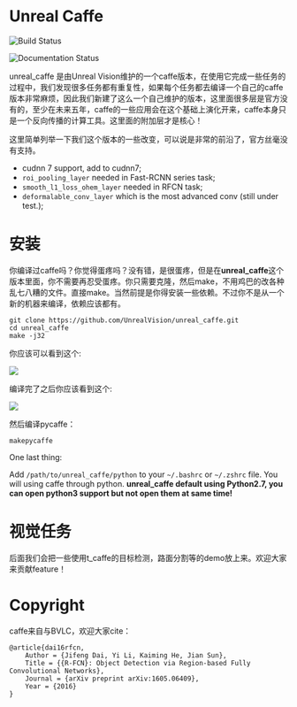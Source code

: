 # Unreal Caffe

![Build Status](https://travis-ci.org/BVLC/caffe.svg?branch=master)

![Documentation Status](https://img.shields.io/badge/中文文档-最新-brightgreen.svg)





unreal_caffe 是由Unreal Vision维护的一个caffe版本，在使用它完成一些任务的过程中，我们发现很多任务都有重复性，如果每个任务都去编译一个自己的caffe版本非常麻烦，因此我们新建了这么一个自己维护的版本，这里面很多层是官方没有的，至少在未来五年，caffe的一些应用会在这个基础上演化开来，caffe本身只是一个反向传播的计算工具。这里面的附加层才是核心！

这里简单列举一下我们这个版本的一些改变，可以说是非常的前沿了，官方丝毫没有支持。

- cudnn 7 support, add to cudnn7;
- `roi_pooling_layer` needed in Fast-RCNN series task;
- `smooth_l1_loss_ohem_layer` needed in RFCN task;
- `deformalable_conv_layer` which is the most advanced conv (still under test.);



# 安装

你编译过caffe吗？你觉得蛋疼吗？没有错，是很蛋疼，但是在**unreal_caffe**这个版本里面，你不需要再忍受蛋疼。你只需要克隆，然后make，不用鸡巴的改各种乱七八糟的文件。直接make。当然前提是你得安装一些依赖。不过你不是从一个新的机器来编译，依赖应该都有。

```shell
git clone https://github.com/UnrealVision/unreal_caffe.git
cd unreal_caffe
make -j32
```

你应该可以看到这个:

![](https://i.loli.net/2017/12/28/5a446e4ec8f9a.png)

编译完了之后你应该看到这个:

![](https://i.loli.net/2017/12/28/5a446e8ff3c22.png)

然后编译pycaffe：

```
makepycaffe
```

One last thing:

Add `/path/to/unreal_caffe/python` to your `~/.bashrc` or `~/.zshrc` file. You will using caffe through python. **unreal_caffe default using Python2.7, you can open python3 support but not open them at same time!**



# 视觉任务



后面我们会把一些使用t_caffe的目标检测，路面分割等的demo放上来。欢迎大家来贡献feature！



# Copyright

caffe来自与BVLC，欢迎大家cite：

```
@article{dai16rfcn,
    Author = {Jifeng Dai, Yi Li, Kaiming He, Jian Sun},
    Title = {{R-FCN}: Object Detection via Region-based Fully Convolutional Networks},
    Journal = {arXiv preprint arXiv:1605.06409},
    Year = {2016}
}
```